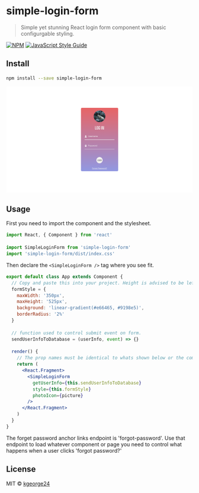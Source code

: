 # simple-login-form

> Simple yet stunning React login form component with basic configurgable styling.

[![NPM](https://img.shields.io/npm/v/simple-login-form.svg)](https://www.npmjs.com/package/simple-login-form) [![JavaScript Style Guide](https://img.shields.io/badge/code_style-standard-brightgreen.svg)](https://standardjs.com)

## Install

```bash
npm install --save simple-login-form
```

![simple-login-form](/src/assets/screenshot1.png)

## Usage

First you need to import the component and the stylesheet.

```jsx
import React, { Component } from 'react'

import SimpleLoginForm from 'simple-login-form'
import 'simple-login-form/dist/index.css'
```

Then declare the `<SimpleLoginForm />` tag where you see fit.

```jsx
export default class App extends Component {
  // Copy and paste this into your project. Height is advised to be left as is. everything else can be manipulated to your likings.
  formStyle = {
    maxWidth: '350px',
    maxHeight: '525px',
    background: 'linear-gradient(#e66465, #9198e5)',
    borderRadius: '2%'
  }

  // function used to control submit event on form.
  sendUserInfoToDatabase = (userInfo, event) => {}

  render() {
    // The prop names must be identical to whats shown below or the component would not render.
    return (
      <React.Fragment>
        <SimpleLoginForm
          getUserInfo={this.sendUserInfoToDatabase}
          style={this.formStyle}
          photoIcon={picture}
        />
      </React.Fragment>
    )
  }
}
```

The forget password anchor links endpoint is 'forgot-password'. Use that endpoint to load whatever component or page you need to control what happens when a user clicks 'forgot password?'

## License

MIT © [kgeorge24](https://github.com/kgeorge24)
